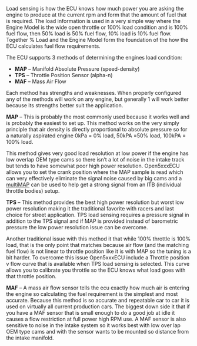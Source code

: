Load sensing is how the ECU knows how much power you are asking the engine to produce at the current rpm and form that the amount of fuel that is required.  The load information is used in a very simple way where the Engine Model is the wide open throttle or 100% load condition and is 100% fuel flow, then 50% load is 50% fuel flow, 10% load is 10% fuel flow.  Together % Load and the Engine Model form the foundation of the how the ECU calculates fuel flow requirements.

The ECU supports 3 methods of determining the engines load condition:

  * **MAP** – Manifold Absolute Pressure (speed-density)
  * **TPS** – Throttle Position Sensor (alpha-n)
  * **MAF** – Mass Air Flow

Each method has strengths and weaknesses. When properly configured any of the methods will work on any engine, but generally 1 will work better because its strengths better suit the application.

**MAP** – This is probably the most commonly used because it works well and is probably the easiest to set up.  This method works on the very simply principle that air density is directly proportional to absolute pressure so for a naturally aspirated engine 0kPa = 0% load, 50kPA =50% load, 100kPA = 100% load.

This method gives very good load resolution at low power if the engine has low overlap OEM type cams so there isn’t a lot of noise in the intake track but tends to have somewhat poor high power resolution.  Open5xxxECU allows you to set the crank position where the MAP sample is read which can very effectively eliminate the signal noise caused by big cams and a [multiMAP](http://code.google.com/p/open5xxxecu/downloads/detail?name=multi_map.zip&can=2&q=) can be used to help get a strong signal from an ITB (individual throttle bodies) setup.

**TPS** – This method provides the best high power resolution but worst low power resolution making it the traditional favorite with racers and last choice for street application.  TPS load sensing requires a pressure signal in addition to the TPS signal and if MAP is provided instead of barometric pressure the low power resolution issue can be overcome.

Another traditional issue with this method it that while 100% throttle is 100% load, that is the only point that matches because air flow (and the matching fuel flow) is not linear to throttle position like it is with MAP so the tuning is a bit harder.  To overcome this issue Open5xxxECU include a Throttle position v flow curve that is available when TPS load sensing is selected.  This curve allows you to calibrate you throttle so the ECU knows what load goes with that throttle position.

**MAF** – A mass air flow sensor tells the ecu exactly how much air is entering the engine so calculating the fuel requirement is the simplest and most accurate.  Because this method is so accurate and repeatable car to car it is used on virtually all current production cars.  The biggest down side it that if you have a MAF sensor that is small enough to do a good job at idle it causes a flow restriction at full power high RPM use.  A MAF sensor is also sensitive to noise in the intake system so it works best with low over lap OEM type cams and with the sensor wants to be mounted so distance from the intake manifold.